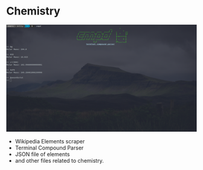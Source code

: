 # Chemistry

![](cmpd.png)

* Wikipedia Elements scraper
* Terminal Compound Parser
* JSON file of elements
* and other files related to chemistry.
